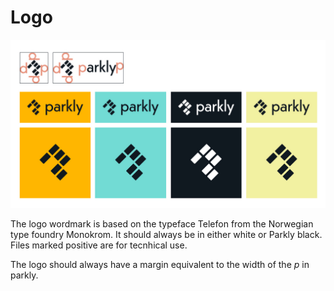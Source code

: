# Logo

![Parkly logo examples](parkly_logo_for_documentation.jpg)

The logo wordmark is based on the typeface Telefon from the Norwegian type foundry Monokrom. It should always be in either white or Parkly black. Files marked positive are for tecnhical use.

The logo should always have a margin equivalent to the width of the *p* in parkly.